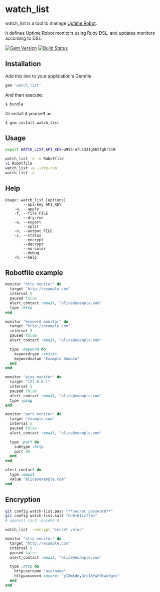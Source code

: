 # watch_list

watch_list is a tool to manage [Uptime Robot](https://uptimerobot.com/).

It defines Uptime Robot monitors using Ruby DSL, and updates monitors according to DSL.

[![Gem Version](https://badge.fury.io/rb/watch_list.svg)](http://badge.fury.io/rb/watch_list)
[![Build Status](https://travis-ci.org/winebarrel/watch_list.svg?branch=master)](https://travis-ci.org/winebarrel/watch_list)

## Installation

Add this line to your application's Gemfile:

```ruby
gem 'watch_list'
```

And then execute:

    $ bundle

Or install it yourself as:

    $ gem install watch_list

## Usage

```sh
export WATCH_LIST_API_KEY=u956-afus321g565fghr519

watch_list -e -o Robotfile
vi Robotfile
watch_list -a --dry-run
watch_list -a
```

## Help

```
Usage: watch_list [options]
        --api-key API_KEY
    -a, --apply
    -f, --file FILE
        --dry-run
    -e, --export
        --split
    -o, --output FILE
    -s, --status
        --encrypt
        --decrypt
        --no-color
        --debug
    -h, --help
```

## Robotfile example

```ruby
monitor "http monitor" do
  target "http://example.com"
  interval 5
  paused false
  alert_contact :email, "alice@example.com"
  type :http
end

monitor "keyword monitor" do
  target "http://example.com"
  interval 5
  paused false
  alert_contact :email, "alice@example.com"

  type :keyword do
    keywordtype :exists
    keywordvalue "Example Domain"
  end
end

monitor "ping monitor" do
  target "127.0.0.1"
  interval 5
  paused false
  alert_contact :email, "alice@example.com"
  type :ping
end

monitor "port monitor" do
  target "example.com"
  interval 5
  paused false
  alert_contact :email, "alice@example.com"

  type :port do
    subtype :http
    port 80
  end
end

alert_contact do
  type :email
  value "alice@example.com"
end
```

## Encryption

```sh
git config watch-list.pass "**secret password**"
git config watch-list.salt "nU0+G1icf70="
# openssl rand -base64 8

watch_list --encrypt "secret value"
```

```ruby
monitor "http monitor" do
  target "http://example.com"
  interval 5
  paused false
  alert_contact :email, "alice@example.com"

  type :http do
    httpusername "username"
    httppassword secure: "yI8mtdeyGrc16+wH9taw9g=="
  end
end
```
